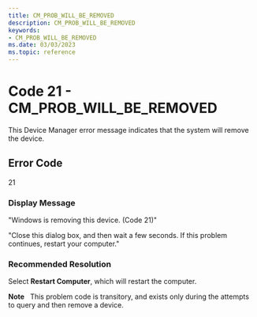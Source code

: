 ```yaml
---
title: CM_PROB_WILL_BE_REMOVED
description: CM_PROB_WILL_BE_REMOVED
keywords:
- CM_PROB_WILL_BE_REMOVED
ms.date: 03/03/2023
ms.topic: reference
---
```


# Code 21 - CM_PROB_WILL_BE_REMOVED

This Device Manager error message indicates that the system will remove the device.

## Error Code

21

### Display Message

"Windows is removing this device. (Code 21)"

"Close this dialog box, and then wait a few seconds. If this problem continues, restart your computer."

### Recommended Resolution

Select **Restart Computer**, which will restart the computer.

**Note**   This problem code is transitory, and exists only during the attempts to query and then remove a device.
